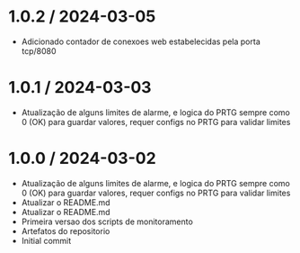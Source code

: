 1.0.2 / 2024-03-05
==================

  * Adicionado contador de conexoes web estabelecidas pela porta tcp/8080

1.0.1 / 2024-03-03
==================

  * Atualização de alguns limites de alarme, e logica do PRTG sempre como 0 (OK) para guardar valores, requer configs no PRTG para validar limites

1.0.0 / 2024-03-02
==================

  * Atualização de alguns limites de alarme, e logica do PRTG sempre como 0 (OK) para guardar valores, requer configs no PRTG para validar limites
  * Atualizar o README.md
  * Atualizar o README.md
  * Primeira versao dos scripts de monitoramento
  * Artefatos do repositorio
  * Initial commit
